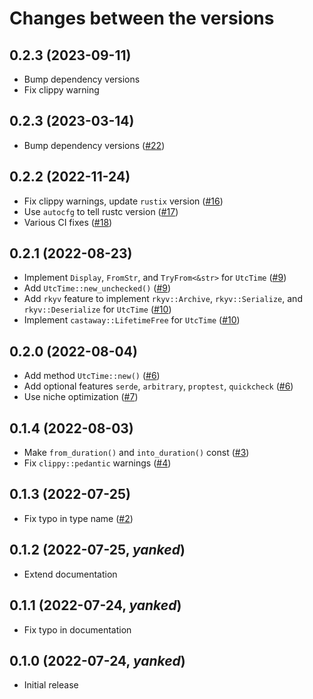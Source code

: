 # Changes between the versions

## 0.2.3 (2023-09-11)

* Bump dependency versions
* Fix clippy warning

## 0.2.3 (2023-03-14)

* Bump dependency versions
  ([#22](https://github.com/Kijewski/utcnow/pull/22))

## 0.2.2 (2022-11-24)

* Fix clippy warnings, update `rustix` version
  ([#16](https://github.com/Kijewski/utcnow/pull/16))
* Use `autocfg` to tell rustc version
  ([#17](https://github.com/Kijewski/utcnow/pull/17))
* Various CI fixes
  ([#18](https://github.com/Kijewski/utcnow/pull/18))

## 0.2.1 (2022-08-23)

* Implement `Display`, `FromStr`, and `TryFrom<&str>` for `UtcTime`
  ([#9](https://github.com/Kijewski/utcnow/pull/9))
* Add `UtcTime::new_unchecked()`
  ([#9](https://github.com/Kijewski/utcnow/pull/9))
* Add `rkyv` feature to implement `rkyv::Archive`, `rkyv::Serialize`, and `rkyv::Deserialize` for `UtcTime`
  ([#10](https://github.com/Kijewski/utcnow/pull/10))
* Implement `castaway::LifetimeFree` for `UtcTime`
  ([#10](https://github.com/Kijewski/utcnow/pull/10))

## 0.2.0 (2022-08-04)

* Add method `UtcTime::new()`
  ([#6](https://github.com/Kijewski/utcnow/pull/6))
* Add optional features `serde`, `arbitrary`, `proptest`, `quickcheck`
  ([#6](https://github.com/Kijewski/utcnow/pull/6))
* Use niche optimization
  ([#7](https://github.com/Kijewski/utcnow/pull/7))

## 0.1.4 (2022-08-03)

* Make `from_duration()` and `into_duration()` const
  ([#3](https://github.com/Kijewski/utcnow/pull/3))
* Fix `clippy::pedantic` warnings
  ([#4](https://github.com/Kijewski/utcnow/pull/4))

## 0.1.3 (2022-07-25)

* Fix typo in type name
  ([#2](https://github.com/Kijewski/utcnow/pull/2))

## 0.1.2 (2022-07-25, *yanked*)

* Extend documentation

## 0.1.1 (2022-07-24, *yanked*)

* Fix typo in documentation

## 0.1.0 (2022-07-24, *yanked*)

* Initial release
